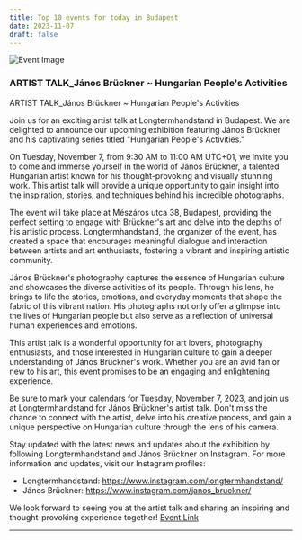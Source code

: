 ```yaml
---
title: Top 10 events for today in Budapest
date: 2023-11-07
draft: false
---
```


![Event Image](https://scontent.fbud3-1.fna.fbcdn.net/v/t39.30808-6/398304756_936196724738394_6906353713540143257_n.jpg?stp=dst-jpg_s960x960&_nc_cat=109&ccb=1-7&_nc_sid=5f2048&_nc_ohc=lbwAfSYRaLwAX8P3lJ3&_nc_ht=scontent.fbud3-1.fna&oh=00_AfBuwCQeCPe-5EGJXVlJ2RmiFeVEwP0Rpms4FuA_eFMVow&oe=654EDC04)

 ### ARTIST TALK_János Brückner ~ Hungarian People's Activities

ARTIST TALK_János Brückner ~ Hungarian People's Activities

Join us for an exciting artist talk at Longtermhandstand in Budapest. We are delighted to announce our upcoming exhibition featuring János Brückner and his captivating series titled "Hungarian People's Activities." 

On Tuesday, November 7, from 9:30 AM to 11:00 AM UTC+01, we invite you to come and immerse yourself in the world of János Brückner, a talented Hungarian artist known for his thought-provoking and visually stunning work. This artist talk will provide a unique opportunity to gain insight into the inspiration, stories, and techniques behind his incredible photographs.

The event will take place at Mészáros utca 38, Budapest, providing the perfect setting to engage with Brückner's art and delve into the depths of his artistic process. Longtermhandstand, the organizer of the event, has created a space that encourages meaningful dialogue and interaction between artists and art enthusiasts, fostering a vibrant and inspiring artistic community.

János Brückner's photography captures the essence of Hungarian culture and showcases the diverse activities of its people. Through his lens, he brings to life the stories, emotions, and everyday moments that shape the fabric of this vibrant nation. His photographs not only offer a glimpse into the lives of Hungarian people but also serve as a reflection of universal human experiences and emotions.

This artist talk is a wonderful opportunity for art lovers, photography enthusiasts, and those interested in Hungarian culture to gain a deeper understanding of János Brückner's work. Whether you are an avid fan or new to his art, this event promises to be an engaging and enlightening experience.

Be sure to mark your calendars for Tuesday, November 7, 2023, and join us at Longtermhandstand for János Brückner's artist talk. Don't miss the chance to connect with the artist, delve into his creative process, and gain a unique perspective on Hungarian culture through the lens of his camera.

Stay updated with the latest news and updates about the exhibition by following Longtermhandstand and János Brückner on Instagram. For more information and updates, visit our Instagram profiles: 
- Longtermhandstand: https://www.instagram.com/longtermhandstand/
- János Brückner: https://www.instagram.com/janos_bruckner/

We look forward to seeing you at the artist talk and sharing an inspiring and thought-provoking experience together!
[Event Link](https://facebook.com/events/1586057535258862)

---
